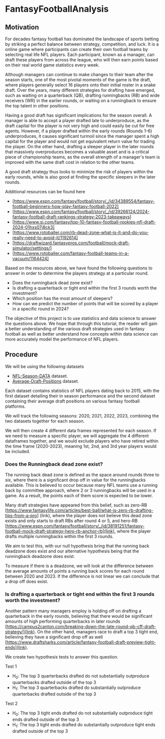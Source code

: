 # FantasyFootballAnalysis

## Motivation
For decades fantasy football has dominated the landscape of sports betting by striking a perfect balance
between strategy, competition, and luck. It is a online game where participants can create their own football 
teams by selecting real life NFL players. Each participant, known as a manager, can draft these players from 
across the league, who will then earn points based on their real world game statistics every week. 

Although managers can continue to make changes to their team after the season starts, one of the most pivotal
moments of the game is the draft, where players generally select 16 players onto their initial roster in a 
snake draft. Over the years, many different strategies for drafting have emerged, such as waiting on a quarterback
(QB), drafting runningbacks (RB) and wide receivers (WR) in the earlier rounds, or waiting on a runningback to 
ensure the top talent in other positions.

Having a good draft has significant implications for the season overall. A manager is able to accept a player drafted
late to underproduce, as the draft capital for the player is not very high and could easily be cut for free agents.
However, if a player drafted within the early rounds (Rounds 1-6) underproduces, it causes significant turmoil since
the manager spent a high capital for the player and would not get equivalent return value for trading the player. 
On the other hand, drafting a sleeper player in the later rounds that massively overproduces becomes a valuable asset 
and is a critical piece of championship teams, as the overall strength of a manager's team is improved with the same 
draft cost in relation to the other teams.

A good draft strategy thus looks to minimize the risk of players within the early rounds, while is also good at finding 
the specific sleepers in the later rounds. 

Additional resources can be found here

* [https://www.espn.com/fantasy/football/story/_/id/34389554/fantasy-football-beginners-how-play-fantasy-football-2022]
* [https://www.espn.com/fantasy/football/story/_/id/39266124/2024-fantasy-football-draft-rankings-strategy-2023-takeaways]
* [https://www.si.com/fantasy/top-10-fantasy-football-rookies-nfl-draft-2024-01hxs07j8ck3]
* [https://www.rotoballer.com/rb-dead-zone-what-is-it-and-do-you-really-need-to-avoid-it/1192614]
* [https://draftwizard.fantasypros.com/football/mock-draft-simulator/settings/]
* [https://www.rotoballer.com/fantasy-football-teams-in-a-vacuum/1164424]

Based on the resources above, we have found the following questions to answer in order to determine the players strategy at 
a particular round.

* Does the runningback dead zone exist?
* Is drafting a quarterback or tight end within the first 3 rounds worth the investment?
* Which position has the most amount of sleepers?
* How can we predict the number of points that will be scored by a player in a specific round in 2024?

The objective of this project is to use statistics and data science to answer the questions above. We hope that through this
tutorial, the reader will gain a better understanding of the various draft strategies used in fantasy football as well as 
better understand how concepts within data science can more accurately model the performance of NFL players.

## Procedure

We will be using the following datasets

* [NFL-Season-DATA](https://github.com/hvpkod/NFL-Data) dataset.
* [Average-Draft-Positions](https://www.fantasypros.com/nfl/adp/ppr-overall.php) dataset.

Each dataset contains statistics of NFL players dating back to 2015, with the first dataset detailing their
in season performance and the second dataset containing their average draft positions on various fantasy 
football platforms.

We will track the following seasons: 2020, 2021, 2022, 2023, combining the two datasets together for each season. 

We will then create 4 different data frames represented for each season. If we need to measure a specific player, 
we will aggregate the 4 different dataframes together, and we would exclude players who have retired within the time
frame (2020-2023), meaning 1st, 2nd, and 3rd year players would be included.


### Does the Runningback dead zone exist?

The running back dead zone is defined as the space around rounds three to six, where there is a significant drop off in value for the runningbacks available. This is believed to occur because many NFL teams use a running back by committee approach, where 2 or 3 runningbacks will be used in a game. As a result, the points each of them score is expected to be lower. 

Many draft strategies have appeared from this belief, such as zero-RB [https://www.fantasylife.com/articles/best-ball/what-is-zero-rb-drafting-tips-from-a-pro] (link), where the player does not believe this dead zone exists and only starts to draft RBs after round 4 or 5, and hero-RB [https://www.espn.com/fantasy/football/story/_/id/38191251/fantasy-football-mock-draft-strategy-hero-rb-anchor-rb](link), where the player drafts multiple runningbacks within the first 3 rounds.

We aim to test this, with our null hypothesis bring that the running back deadzone does exist and our alternative hypothesis being that the runningback deadzone does exist.

To measure if there is a deadzone, we will look at the difference between the average amounts of points a running back scores for each round
between 2020 and 2023. If the difference is not linear we can conclude that a drop off does exist.


### Is drafting a quarterback or tight end within the first 3 rounds worth the investment?

Another pattern many managers employ is holding off on drafting a quarterback in the early rounds, believing that there would 
be significant amounts of high performing quarterbacks in later rounds [https://campus2canton.com/breaking-down-the-late-round-qb-cff-draft-strategy/](link). On the other hand, managers race to draft a top 3 tight end, believing they have a significant drop off as well [https://www.draftsharks.com/article/fantasy-football-draft-preview-tight-ends](link).

We create two hypothesis tests to answer this question. 

Test 1
* H<sub>0</sub>: The top 3 quarterbacks drafted do not substantially outproduce quarterbacks drafted outside of the top 3
* H<sub>1</sub>: The top 3 quarterbacks drafted do substantially outproduce quarterbacks drafted outside of the top 3

Test 2
* H<sub>0</sub>: The top 3 tight ends drafted do not substantially outproduce tight ends drafted outside of the top 3
* H<sub>1</sub>: The top 3 tight ends drafted do substantially outproduce tight ends drafted outside of the top 3



